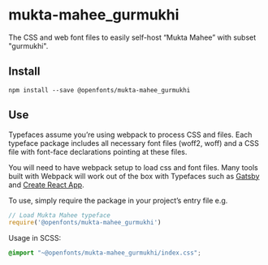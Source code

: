 
# mukta-mahee_gurmukhi

The CSS and web font files to easily self-host “Mukta Mahee” with subset "gurmukhi".

## Install

`npm install --save @openfonts/mukta-mahee_gurmukhi`

## Use

Typefaces assume you’re using webpack to process CSS and files. Each typeface
package includes all necessary font files (woff2, woff) and a CSS file with
font-face declarations pointing at these files.

You will need to have webpack setup to load css and font files. Many tools built
with Webpack will work out of the box with Typefaces such as [Gatsby](https://github.com/gatsbyjs/gatsby)
and [Create React App](https://github.com/facebookincubator/create-react-app).

To use, simply require the package in your project’s entry file e.g.

```javascript
// Load Mukta Mahee typeface
require('@openfonts/mukta-mahee_gurmukhi')
```

Usage in SCSS:
```scss
@import "~@openfonts/mukta-mahee_gurmukhi/index.css";
```
